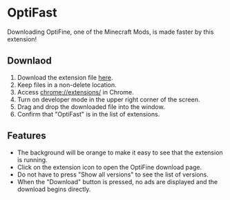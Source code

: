 # OptiFast

Downloading OptiFine, one of the Minecraft Mods, is made faster by this extension!

## Downlaod

1. Download the extension file [here](https://github.com/sas-news/OptiFast/releases).
2. Keep files in a non-delete location.
3. Access [chrome://extensions/](chrome://extensions/) in Chrome.
4. Turn on developer mode in the upper right corner of the screen.
5. Drag and drop the downloaded file into the window.
6. Confirm that "OptiFast" is in the list of extensions.

## Features

- The background will be orange to make it easy to see that the extension is running.
- Click on the extension icon to open the OptiFine download page.
- Do not have to press "Show all versions" to see the list of versions.
- When the "Download" button is pressed, no ads are displayed and the download begins directly.
